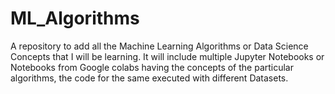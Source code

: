 # ML_Algorithms

A repository to add all the Machine Learning Algorithms or Data Science Concepts that I will be learning. It will include multiple Jupyter Notebooks or Notebooks from Google colabs having the concepts of the particular algorithms, the code for the same executed with different Datasets.
